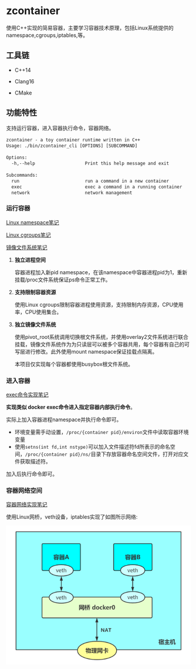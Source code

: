 # zcontainer

使用C++实现的简易容器，主要学习容器技术原理，包括Linux系统提供的namespace,cgroups,iptables,等。

## 工具链

* C++14
* Clang16

* CMake

## 功能特性

支持运行容器，进入容器执行命令，容器网络。

```shell
zcontainer - a toy container runtime written in C++
Usage: ./bin/zcontainer_cli [OPTIONS] [SUBCOMMAND]

Options:
  -h,--help                   Print this help message and exit

Subcommands:
  run                         run a command in a new container
  exec                        exec a command in a running container
  network                     network management
```

### 运行容器
[Linux namespace笔记](./notes/Linux%20namespace学习.md)

[Linux cgroups笔记](./notes/Linux%20cgroups学习.md)

[镜像文件系统笔记](./notes/镜像文件系统.md)

1. **独立进程空间**

   容器进程加入新pid namespace，在该namespace中容器进程pid为1，重新挂载/proc文件系统保证ps命令正常工作。

2. **支持限制容器资源**

   使用Linux cgroups限制容器进程使用资源，支持限制内存资源，CPU使用率，CPU使用集合。

3. **独立镜像文件系统**

   使用pivot_root系统调用切换根文件系统，并使用overlay2文件系统进行联合挂载，镜像文件系统作为为只读层可以被多个容器共用，每个容器有自己的可写层进行修改。此外使用mount namespace保证挂载点隔离。

   本项目仅实现每个容器都使用busybox根文件系统。

### 进入容器
[exec命令实现笔记](./notes/exec命令实现.md)

**实现类似 docker exec命令进入指定容器内部执行命令**。

实际上加入容器进程namespace并执行命令即可。

* 环境变量需手动设置，`/proc/{container pid}/environ`文件中读取容器环境变量
* 使用`setns(int fd,int nstype)`可以加入文件描述符fd所表示的命名空间，`/proc/{container pid}/ns/`目录下存放容器命名空间文件，打开对应文件获取描述符。

加入后执行命令即可。

### 容器网络空间
[容器网络实现笔记](./notes/容器网络.md)

使用Linux网桥，veth设备，iptables实现了如图所示网络:

![img](./notes//assets/docker-bridge-network.png)
